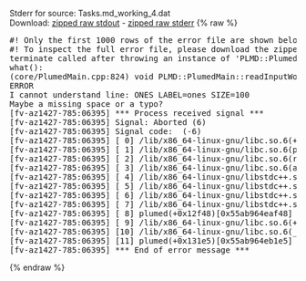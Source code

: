 Stderr for source:  Tasks.md_working_4.dat   
Download: [zipped raw stdout](Tasks.md_working_4.dat.plumed.stdout.txt.zip) - [zipped raw stderr](Tasks.md_working_4.dat.plumed.stderr.txt.zip) 
{% raw %}
<pre>
#! Only the first 1000 rows of the error file are shown below
#! To inspect the full error file, please download the zipped raw stderr file above
terminate called after throwing an instance of 'PLMD::Plumed::ExceptionError'
what():
(core/PlumedMain.cpp:824) void PLMD::PlumedMain::readInputWords(const std::vector<std::__cxx11::basic_string<char> >&)
ERROR
I cannot understand line: ONES LABEL=ones SIZE=100
Maybe a missing space or a typo?
[fv-az1427-785:06395] *** Process received signal ***
[fv-az1427-785:06395] Signal: Aborted (6)
[fv-az1427-785:06395] Signal code:  (-6)
[fv-az1427-785:06395] [ 0] /lib/x86_64-linux-gnu/libc.so.6(+0x42520)[0x7f2427442520]
[fv-az1427-785:06395] [ 1] /lib/x86_64-linux-gnu/libc.so.6(pthread_kill+0x12c)[0x7f24274969fc]
[fv-az1427-785:06395] [ 2] /lib/x86_64-linux-gnu/libc.so.6(raise+0x16)[0x7f2427442476]
[fv-az1427-785:06395] [ 3] /lib/x86_64-linux-gnu/libc.so.6(abort+0xd3)[0x7f24274287f3]
[fv-az1427-785:06395] [ 4] /lib/x86_64-linux-gnu/libstdc++.so.6(+0xa2b9e)[0x7f24278a2b9e]
[fv-az1427-785:06395] [ 5] /lib/x86_64-linux-gnu/libstdc++.so.6(+0xae20c)[0x7f24278ae20c]
[fv-az1427-785:06395] [ 6] /lib/x86_64-linux-gnu/libstdc++.so.6(+0xae277)[0x7f24278ae277]
[fv-az1427-785:06395] [ 7] /lib/x86_64-linux-gnu/libstdc++.so.6(__cxa_rethrow+0x4b)[0x7f24278ae52b]
[fv-az1427-785:06395] [ 8] plumed(+0x12f48)[0x55ab964eaf48]
[fv-az1427-785:06395] [ 9] /lib/x86_64-linux-gnu/libc.so.6(+0x29d90)[0x7f2427429d90]
[fv-az1427-785:06395] [10] /lib/x86_64-linux-gnu/libc.so.6(__libc_start_main+0x80)[0x7f2427429e40]
[fv-az1427-785:06395] [11] plumed(+0x131e5)[0x55ab964eb1e5]
[fv-az1427-785:06395] *** End of error message ***
</pre>
{% endraw %}

